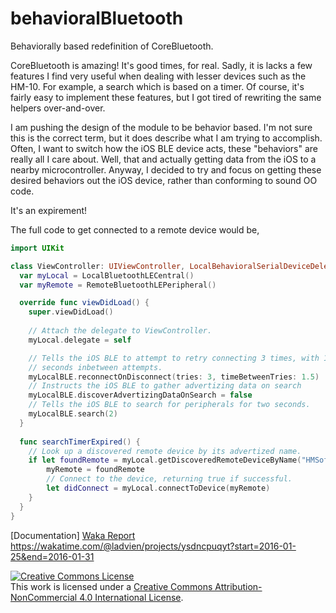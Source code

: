 # behavioralBluetooth
Behaviorally based redefinition of CoreBluetooth.

CoreBluetooth is amazing! It's good times, for real.  Sadly, it is lacks a few features I find very useful when dealing with lesser devices such as the HM-10.  For example, a search which is based on a timer.  Of course, it's fairly easy to implement these features, but I got tired of rewriting the same helpers over-and-over.

I am pushing the design of the module to be behavior based.  I'm not sure this is the correct term, but it does describe what I am trying to accomplish.  Often, I want to switch how the iOS BLE device acts, these "behaviors" are really all I care about.  Well, that and actually getting data from the iOS to a nearby microcontroller.  Anyway, I decided to try and focus on getting these desired behaviors out the iOS device, rather than conforming to sound OO code.

It's an expirement!

The full code to get connected to a remote device would be,
```swift
import UIKit

class ViewController: UIViewController, LocalBehavioralSerialDeviceDelegate {
  var myLocal = LocalBluetoothLECentral()
  var myRemote = RemoteBluetoothLEPeripheral()

  override func viewDidLoad() {
    super.viewDidLoad()
    
    // Attach the delegate to ViewController.
    myLocal.delegate = self

    // Tells the iOS BLE to attempt to retry connecting 3 times, with 1.5
    // seconds inbetween attempts.
    myLocalBLE.reconnectOnDisconnect(tries: 3, timeBetweenTries: 1.5)
    // Instructs the iOS BLE to gather advertizing data on search
    myLocalBLE.discoverAdvertizingDataOnSearch = false
    // Tells the iOS BLE to search for peripherals for two seconds.
    myLocalBLE.search(2)
  }
  
  func searchTimerExpired() {
    // Look up a discovered remote device by its advertized name.
    if let foundRemote = myLocal.getDiscoveredRemoteDeviceByName("HMSoft"){
        myRemote = foundRemote
        // Connect to the device, returning true if successful.
        let didConnect = myLocal.connectToDevice(myRemote)
    }
  }
}
```

[Documentation]
[Waka Report](http://ladvien.github.io/jazzy/behavioralBluetooth/index.html)
https://wakatime.com/@ladvien/projects/ysdncpuqyt?start=2016-01-25&end=2016-01-31

<a rel="license" href="http://creativecommons.org/licenses/by-nc/4.0/"><img alt="Creative Commons License" style="border-width:0" src="https://i.creativecommons.org/l/by-nc/4.0/88x31.png" /></a><br />This work is licensed under a <a rel="license" href="http://creativecommons.org/licenses/by-nc/4.0/">Creative Commons Attribution-NonCommercial 4.0 International License</a>.
